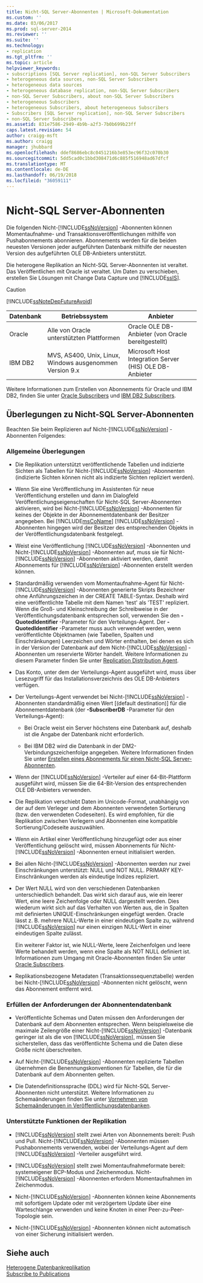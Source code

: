 ```yaml
---
title: Nicht-SQL Server-Abonnenten | Microsoft-Dokumentation
ms.custom: ''
ms.date: 03/06/2017
ms.prod: sql-server-2014
ms.reviewer: ''
ms.suite: ''
ms.technology:
- replication
ms.tgt_pltfrm: ''
ms.topic: article
helpviewer_keywords:
- subscriptions [SQL Server replication], non-SQL Server Subscribers
- heterogeneous data sources, non-SQL Server Subscribers
- heterogeneous data sources
- heterogeneous database replication, non-SQL Server Subscribers
- non-SQL Server Subscribers, about non-SQL Server Subscribers
- heterogeneous Subscribers
- heterogeneous Subscribers, about heterogeneous Subscribers
- Subscribers [SQL Server replication], non-SQL Server Subscribers
- non-SQL Server Subscribers
ms.assetid: 831e7586-2949-4b9b-a2f3-7b0b699b23ff
caps.latest.revision: 54
author: craigg-msft
ms.author: craigg
manager: jhubbard
ms.openlocfilehash: ddef8686ebc8c0451216b3e853ec96f32c070b30
ms.sourcegitcommit: 5dd5cad0c1bbd308471d6c885f516948ad67dfcf
ms.translationtype: MT
ms.contentlocale: de-DE
ms.lasthandoff: 06/19/2018
ms.locfileid: "36059111"
---
```

# <a name="non-sql-server-subscribers"></a>Nicht-SQL Server-Abonnenten
  Die folgenden Nicht-[!INCLUDE[ssNoVersion](../../../includes/ssnoversion-md.md)] -Abonnenten können Momentaufnahme- und Transaktionsveröffentlichungen mithilfe von Pushabonnements abonnieren. Abonnements werden für die beiden neuesten Versionen jeder aufgeführten Datenbank mithilfe der neuesten Version des aufgeführten OLE DB-Anbieters unterstützt.  
  
 Die heterogene Replikation an Nicht-SQL Server-Abonnenten ist veraltet. Das Veröffentlichen mit Oracle ist veraltet. Um Daten zu verschieben, erstellen Sie Lösungen mit Change Data Capture und [!INCLUDE[ssIS](../../../includes/ssis-md.md)].  
  
> [!CAUTION]  
>  [!INCLUDE[ssNoteDepFutureAvoid](../../../includes/ssnotedepfutureavoid-md.md)]  
  
|Datenbank|Betriebssystem|Anbieter|  
|--------------|----------------------|--------------|  
|Oracle|Alle von Oracle unterstützten Plattformen|Oracle OLE DB-Anbieter (von Oracle bereitgestellt)|  
|IBM DB2|MVS, AS400, Unix, Linux, Windows ausgenommen Version 9.x|Microsoft Host Integration Server (HIS) OLE DB-Anbieter|  
  
 Weitere Informationen zum Erstellen von Abonnements für Oracle und IBM DB2, finden Sie unter [Oracle Subscribers](oracle-subscribers.md) und [IBM DB2 Subscribers](ibm-db2-subscribers.md).  
  
## <a name="considerations-for-non-sql-server-subscribers"></a>Überlegungen zu Nicht-SQL Server-Abonnenten  
 Beachten Sie beim Replizieren auf Nicht-[!INCLUDE[ssNoVersion](../../../includes/ssnoversion-md.md)] -Abonnenten Folgendes:  
  
### <a name="general-considerations"></a>Allgemeine Überlegungen  
  
-   Die Replikation unterstützt veröffentlichende Tabellen und indizierte Sichten als Tabellen für Nicht-[!INCLUDE[ssNoVersion](../../../includes/ssnoversion-md.md)] -Abonnenten (indizierte Sichten können nicht als indizierte Sichten repliziert werden).  
  
-   Wenn Sie eine Veröffentlichung im Assistenten für neue Veröffentlichung erstellen und dann im Dialogfeld Veröffentlichungseigenschaften für Nicht-SQL Server-Abonnenten aktivieren, wird bei Nicht-[!INCLUDE[ssNoVersion](../../../includes/ssnoversion-md.md)] -Abonnenten für keines der Objekte in der Abonnementdatenbank der Besitzer angegeben. Bei [!INCLUDE[msCoName](../../../includes/msconame-md.md)] [!INCLUDE[ssNoVersion](../../../includes/ssnoversion-md.md)] -Abonnenten hingegen wird der Besitzer des entsprechenden Objekts in der Veröffentlichungsdatenbank festgelegt.  
  
-   Weist eine Veröffentlichung [!INCLUDE[ssNoVersion](../../../includes/ssnoversion-md.md)] -Abonnenten und Nicht-[!INCLUDE[ssNoVersion](../../../includes/ssnoversion-md.md)] -Abonnenten auf, muss sie für Nicht-[!INCLUDE[ssNoVersion](../../../includes/ssnoversion-md.md)] -Abonnenten aktiviert werden, damit Abonnements für [!INCLUDE[ssNoVersion](../../../includes/ssnoversion-md.md)] -Abonnenten erstellt werden können.  
  
-   Standardmäßig verwenden vom Momentaufnahme-Agent für Nicht-[!INCLUDE[ssNoVersion](../../../includes/ssnoversion-md.md)] -Abonnenten generierte Skripts Bezeichner ohne Anführungszeichen in der CREATE TABLE-Syntax. Deshalb wird eine veröffentlichte Tabelle mit dem Namen 'test' als 'TEST' repliziert. Wenn die Groß- und Kleinschreibung der Schreibweise in der Veröffentlichungsdatenbank entsprechen soll, verwenden Sie den **-QuotedIdentifier** -Parameter für den Verteilungs-Agent. Der **-QuotedIdentifier** -Parameter muss auch verwendet werden, wenn veröffentlichte Objektnamen (wie Tabellen, Spalten und Einschränkungen) Leerzeichen und Wörter enthalten, bei denen es sich in der Version der Datenbank auf dem Nicht-[!INCLUDE[ssNoVersion](../../../includes/ssnoversion-md.md)] -Abonnenten um reservierte Wörter handelt. Weitere Informationen zu diesem Parameter finden Sie unter [Replication Distribution Agent](../agents/replication-distribution-agent.md).  
  
-   Das Konto, unter dem der Verteilungs-Agent ausgeführt wird, muss über Lesezugriff für das Installationsverzeichnis des OLE DB-Anbieters verfügen.  
  
-   Der Verteilungs-Agent verwendet bei Nicht-[!INCLUDE[ssNoVersion](../../../includes/ssnoversion-md.md)] -Abonnenten standardmäßig einen Wert [(default destination)] für die Abonnementdatenbank (der **-SubscriberDB** -Parameter für den Verteilungs-Agent):  
  
    -   Bei Oracle weist ein Server höchstens eine Datenbank auf, deshalb ist die Angabe der Datenbank nicht erforderlich.  
  
    -   Bei IBM DB2 wird die Datenbank in der DM2-Verbindungszeichenfolge angegeben. Weitere Informationen finden Sie unter [Erstellen eines Abonnements für einen Nicht-SQL Server-Abonnenten](../create-a-subscription-for-a-non-sql-server-subscriber.md).  
  
-   Wenn der [!INCLUDE[ssNoVersion](../../../includes/ssnoversion-md.md)] -Verteiler auf einer 64-Bit-Plattform ausgeführt wird, müssen Sie die 64-Bit-Version des entsprechenden OLE DB-Anbieters verwenden.  
  
-   Die Replikation verschiebt Daten im Unicode-Format, unabhängig von der auf dem Verleger und dem Abonnenten verwendeten Sortierung (bzw. den verwendeten Codeseiten). Es wird empfohlen, für die Replikation zwischen Verlegern und Abonnenten eine kompatible Sortierung/Codeseite auszuwählen.  
  
-   Wenn ein Artikel einer Veröffentlichung hinzugefügt oder aus einer Veröffentlichung gelöscht wird, müssen Abonnements für Nicht-[!INCLUDE[ssNoVersion](../../../includes/ssnoversion-md.md)] -Abonnenten erneut initialisiert werden.  
  
-   Bei allen Nicht-[!INCLUDE[ssNoVersion](../../../includes/ssnoversion-md.md)] -Abonnenten werden nur zwei Einschränkungen unterstützt: NULL und NOT NULL. PRIMARY KEY-Einschränkungen werden als eindeutige Indizes repliziert.  
  
-   Der Wert NULL wird von den verschiedenen Datenbanken unterschiedlich behandelt. Das wirkt sich darauf aus, wie ein leerer Wert, eine leere Zeichenfolge oder NULL dargestellt werden. Dies wiederum wirkt sich auf das Verhalten von Werten aus, die in Spalten mit definierten UNIQUE-Einschränkungen eingefügt werden. Oracle lässt z. B. mehrere NULL-Werte in einer eindeutigen Spalte zu, während [!INCLUDE[ssNoVersion](../../../includes/ssnoversion-md.md)] nur einen einzigen NULL-Wert in einer eindeutigen Spalte zulässt.  
  
     Ein weiterer Faktor ist, wie NULL-Werte, leere Zeichenfolgen und leere Werte behandelt werden, wenn eine Spalte als NOT NULL definiert ist. Informationen zum Umgang mit Oracle-Abonnenten finden Sie unter [Oracle Subscribers](oracle-subscribers.md).  
  
-   Replikationsbezogene Metadaten (Transaktionssequenztabelle) werden bei Nicht-[!INCLUDE[ssNoVersion](../../../includes/ssnoversion-md.md)] -Abonnenten nicht gelöscht, wenn das Abonnement entfernt wird.  
  
### <a name="conforming-to-the-requirements-of-the-subscriber-database"></a>Erfüllen der Anforderungen der Abonnentendatenbank  
  
-   Veröffentlichte Schemas und Daten müssen den Anforderungen der Datenbank auf dem Abonnenten entsprechen. Wenn beispielsweise die maximale Zeilengröße einer Nicht-[!INCLUDE[ssNoVersion](../../../includes/ssnoversion-md.md)] -Datenbank geringer ist als die von [!INCLUDE[ssNoVersion](../../../includes/ssnoversion-md.md)], müssen Sie sicherstellen, dass das veröffentlichte Schema und die Daten diese Größe nicht überschreiten.  
  
-   Auf Nicht-[!INCLUDE[ssNoVersion](../../../includes/ssnoversion-md.md)] -Abonnenten replizierte Tabellen übernehmen die Benennungskonventionen für Tabellen, die für die Datenbank auf dem Abonnenten gelten.  
  
-   Die Datendefinitionssprache (DDL) wird für Nicht-SQL Server-Abonnenten nicht unterstützt. Weitere Informationen zu Schemaänderungen finden Sie unter [Vornehmen von Schemaänderungen in Veröffentlichungsdatenbanken](../publish/make-schema-changes-on-publication-databases.md).  
  
### <a name="replication-feature-support"></a>Unterstützte Funktionen der Replikation  
  
-   [!INCLUDE[ssNoVersion](../../../includes/ssnoversion-md.md)] stellt zwei Arten von Abonnements bereit: Push und Pull. Nicht-[!INCLUDE[ssNoVersion](../../../includes/ssnoversion-md.md)] -Abonnenten müssen Pushabonnements verwenden, wobei der Verteilungs-Agent auf dem [!INCLUDE[ssNoVersion](../../../includes/ssnoversion-md.md)] -Verteiler ausgeführt wird.  
  
-   [!INCLUDE[ssNoVersion](../../../includes/ssnoversion-md.md)] stellt zwei Momentaufnahmeformate bereit: systemeigener BCP-Modus und Zeichenmodus. Nicht-[!INCLUDE[ssNoVersion](../../../includes/ssnoversion-md.md)] -Abonnenten erfordern Momentaufnahmen im Zeichenmodus.  
  
-   Nicht-[!INCLUDE[ssNoVersion](../../../includes/ssnoversion-md.md)] -Abonnenten können keine Abonnements mit sofortigem Update oder mit verzögertem Update über eine Warteschlange verwenden und keine Knoten in einer Peer-zu-Peer-Topologie sein.  
  
-   Nicht-[!INCLUDE[ssNoVersion](../../../includes/ssnoversion-md.md)] -Abonnenten können nicht automatisch von einer Sicherung initialisiert werden.  
  
## <a name="see-also"></a>Siehe auch  
 [Heterogene Datenbankreplikation](heterogeneous-database-replication.md)   
 [Subscribe to Publications](../subscribe-to-publications.md)  
  
  